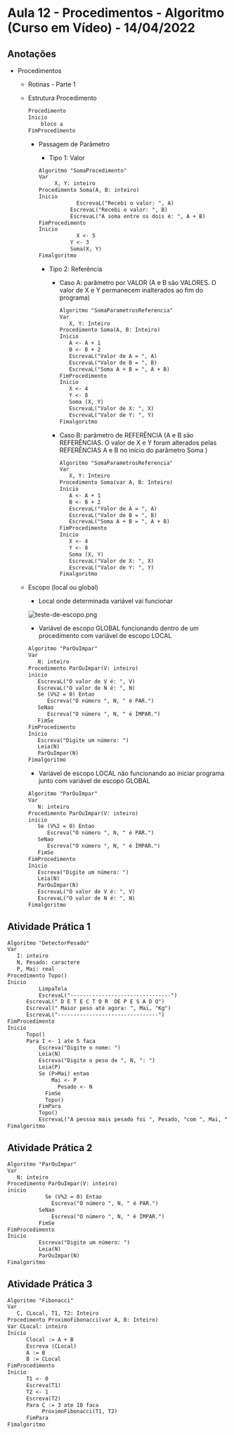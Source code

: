 # Aula 12 - Procedimentos - Algoritmo (Curso em Vídeo) - 14/04/2022

## Anotações

- Procedimentos
    - Rotinas - Parte 1
    - Estrutura Procedimento
        
        ```markdown
        Procedimento
        Inicio
        	bloco a
        FimProcedimento
        ```
        
        - Passagem de Parâmetro
            - Tipo 1: Valor
            
            ```markdown
            Algoritmo "SomaProcedimento"
            Var
            	 X, Y: inteiro
            Procedimento Soma(A, B: inteiro)
            Inicio
            			EscrevaL("Recebi o valor: ", A)
            		  EscrevaL("Recebi o valor: ", B)
            		  EscrevaL("A soma entre os dois é: ", A + B)
            FimProcedimento
            Inicio
            			X <- 5
            		  Y <- 3
            		  Soma(X, Y)
            Fimalgoritmo
            ```
            
            - Tipo 2: Referência
                - Caso A: parâmetro por VALOR (A e B são VALORES. O valor de X e Y permanecem inalterados ao fim do programa)
                    
                    ```markdown
                    Algoritmo "SomaParametrosReferencia"
                    Var
                       X, Y: Inteiro
                    Procedimento Soma(A, B: Inteiro)
                    Inicio
                       A <- A + 1
                       B <- B + 2
                       EscrevaL("Valor de A = ", A)
                       EscrevaL("Valor de B = ", B)
                       EscrevaL("Soma A + B = ", A + B)
                    FimProcedimento
                    Inicio
                       X <- 4
                       Y <- 8
                       Soma (X, Y)
                       EscrevaL("Valor de X: ", X)
                       EscrevaL("Valor de Y: ", Y)
                    Fimalgoritmo
                    ```
                    
                - Caso B: parâmetro de REFERÊNCIA (A e B são REFERÊNCIAS. O valor de X e Y foram alterados pelas REFERÊNCIAS A e B no início do parâmetro Soma )
                    
                    ```markdown
                    Algoritmo "SomaParametrosReferencia"
                    Var
                       X, Y: Inteiro
                    Procedimento Soma(var A, B: Inteiro)
                    Inicio
                       A <- A + 1
                       B <- B + 2
                       EscrevaL("Valor de A = ", A)
                       EscrevaL("Valor de B = ", B)
                       EscrevaL("Soma A + B = ", A + B)
                    FimProcedimento
                    Inicio
                       X <- 4
                       Y <- 8
                       Soma (X, Y)
                       EscrevaL("Valor de X: ", X)
                       EscrevaL("Valor de Y: ", Y)
                    Fimalgoritmo
                    ```
                    
    - Escopo (local ou global)
        - Local onde determinada variável vai funcionar
        
        ![teste-de-escopo.png](https://s3-us-west-2.amazonaws.com/secure.notion-static.com/8b51eaed-3fd5-4888-a0a1-8b7ef7651b45/teste-de-escopo.png)
        
        - Variável de escopo GLOBAL funcionando dentro de um procedimento com variável de escopo LOCAL
        
        ```markdown
        Algoritmo "ParOuImpar"
        Var
           N: inteiro
        Procedimento ParOuImpar(V: inteiro)
        inicio
           EscrevaL("O valor de V é: ", V)
           EscrevaL("O valor de N é: ", N)
           Se (V%2 = 0) Entao
              Escreva("O número ", N, " é PAR.")
           SeNao
              Escreva("O número ", N, " é ÍMPAR.")
           FimSe
        FimProcedimento
        Inicio
           Escreva("Digite um número: ")
           Leia(N)
           ParOuImpar(N)
        Fimalgoritmo
        ```
        
        - Variável de escopo LOCAL não funcionando ao iniciar programa junto com variável de escopo GLOBAL
        
        ```markdown
        Algoritmo "ParOuImpar"
        Var
           N: inteiro
        Procedimento ParOuImpar(V: inteiro)
        inicio
           Se (V%2 = 0) Entao
              Escreva("O número ", N, " é PAR.")
           SeNao
              Escreva("O número ", N, " é ÍMPAR.")
           FimSe
        FimProcedimento
        Inicio
           Escreva("Digite um número: ")
           Leia(N)
           ParOuImpar(N)
           EscrevaL("O valor de V é: ", V)
           EscrevaL("O valor de N é: ", N)
        Fimalgoritmo
        ```
        

## Atividade Prática 1

```markdown
Algoritmo "DetectorPesado"
Var
   I: inteiro
   N, Pesado: caractere
   P, Mai: real
Procedimento Topo()
Inicio
		  LimpaTela
		  EscrevaL("--------------------------------")
      EscrevaL(" D E T E C T O R  DE P E S A D O")
      Escreval(" Maior peso até agora: ", Mai, "Kg")
      EscrevaL("--------------------------------")
FimProcedimento
Inicio
      Topo()
      Para I <- 1 ate 5 faca
          Escreva("Digite o nome: ")
          Leia(N)
          Escreva("Digite o peso de ", N, ": ")
          Leia(P)
          Se (P>Mai) entao
	          Mai <- P
		        Pesado <- N
	        FimSe
	        Topo()
		  FimPara
		  Topo()
		  EscrevaL("A pessoa mais pesado foi ", Pesado, "com ", Mai, " quilos.")
Fimalgoritmo
```

## Atividade Prática 2

```markdown
Algoritmo "ParOuImpar"
Var
   N: inteiro
Procedimento ParOuImpar(V: inteiro)
inicio
			Se (V%2 = 0) Entao
			  Escreva("O número ", N, " é PAR.")
		  SeNao
			  Escreva("O número ", N, " é ÍMPAR.")
		  FimSe
FimProcedimento
Inicio
		  Escreva("Digite um número: ")
		  Leia(N)
		  ParOuImpar(N)
Fimalgoritmo
```

## Atividade Prática 3

```markdown
Algoritmo "Fibonacci"
Var
   C, CLocal, T1, T2: Inteiro
Procedimento ProximoFibonacci(var A, B: Inteiro)
Var CLocal: inteiro
Inicio
      Clocal := A + B
      Escreva (CLocal)
      A := B
      B := CLocal
FimProcedimento
Inicio
      T1 <- 0
      Escreva(T1)
      T2 <- 1
      Escreva(T2)
      Para C := 3 ate 10 faca
           ProximoFibonacci(T1, T2)
      FimPara
Fimalgoritmo
```